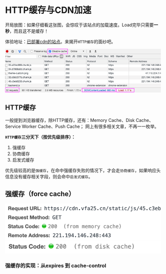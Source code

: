 # HTTP缓存与CDN加速

开局放图：如果仔细看这张图，会惊叹于该站点的加载速度。Load完毕只需要**一秒**，而且这不是缓存！

体验地址：[已部署cdn的站点](https://www.vfa25.cn/antd/)。来揭开`HTTP缓存`的面纱吧。

![CDN加速示意图](./imgs/http-cache-load.png)

## HTTP缓存

一般提到浏览器缓存，除HTTP缓存，还有：Memory Cache、Disk Cache、Service Worker Cache、Push Cache；
网上有很多相关文章，不再一一枚举。

**`HTTP缓存`三分天下（按优先级排序）：**

1. 强缓存
2. 协商缓存
3. 启发式缓存

优先级较高的是`强缓存`，在命中强缓存失败的情况下，才会走`协商缓存`，如果响应头信息没有缓存相关字段，则会命中`启发式缓存`。

## 强缓存（force cache）

![强缓存示意图01](./imgs/force-cache01.png)
![强缓存示意图02](./imgs/force-cache02.png)

### 强缓存的实现：从expires 到 cache-control
